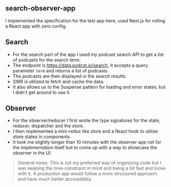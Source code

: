 ## search-observer-app

I implemented the specification for the test app here, used Next.js for rolling a React app with zero config.

## Search
- For the search part of the app I used my podcast search API to get a list of podcasts for the search term.
- The endpoint is https://data.podcst.io/search, it accepts a query parameter `term` and returns a list of podcasts.
- The podcasts are then displayed in the search results.
- SWR is utilized to fetch and cache the data.
- It also allows us to the Suspense pattern for loading and error states, but I didn't get around to use it.

## Observer
- For the observer/reducer I first wrote the type signatures for the state, reducer, dispatcher and the store.
- I then implemented a mini-redux like store and a React hook to utilize store states in components.
- It took me slightly longer than 10 minutes with the observer app not for the implementation itself but to come up with a way to showcase the observer in the UI.

> General notes: This is not my preferred way of organizing code but I was keeping the time-constraint in mind and being a bit fast and loose with it.
> A production app would follow a more structured approach and have much better accessibility.